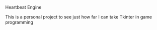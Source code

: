 Heartbeat Engine

This is a personal project to see just how far I can take Tkinter in game programming